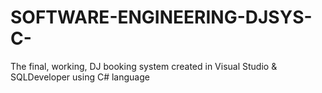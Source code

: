 # SOFTWARE-ENGINEERING-DJSYS-C-
The final, working, DJ booking system created in Visual Studio &amp; SQLDeveloper using C# language
